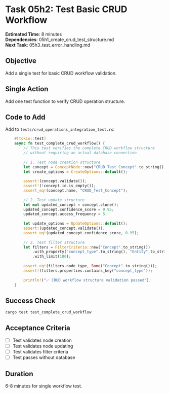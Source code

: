 # Task 05h2: Test Basic CRUD Workflow

**Estimated Time**: 8 minutes  
**Dependencies**: 05h1_create_crud_test_structure.md  
**Next Task**: 05h3_test_error_handling.md  

## Objective
Add a single test for basic CRUD workflow validation.

## Single Action
Add one test function to verify CRUD operation structure.

## Code to Add
Add to `tests/crud_operations_integration_test.rs`:
```rust
    #[tokio::test]
    async fn test_complete_crud_workflow() {
        // This test verifies the complete CRUD workflow structure
        // without requiring an actual database connection
        
        // 1. Test node creation structure
        let concept = ConceptNode::new("CRUD_Test_Concept".to_string(), "Entity".to_string());
        let create_options = CreateOptions::default();
        
        assert!(concept.validate());
        assert!(!concept.id.is_empty());
        assert_eq!(concept.name, "CRUD_Test_Concept");
        
        // 2. Test update structure
        let mut updated_concept = concept.clone();
        updated_concept.confidence_score = 0.95;
        updated_concept.access_frequency = 5;
        
        let update_options = UpdateOptions::default();
        assert!(updated_concept.validate());
        assert_eq!(updated_concept.confidence_score, 0.95);
        
        // 3. Test filter structure
        let filters = FilterCriteria::new("Concept".to_string())
            .with_property("concept_type".to_string(), "Entity".to_string())
            .with_limit(100);
        
        assert_eq!(filters.node_type, Some("Concept".to_string()));
        assert!(filters.properties.contains_key("concept_type"));
        
        println!("✅ CRUD workflow structure validation passed");
    }
```

## Success Check
```bash
cargo test test_complete_crud_workflow
```

## Acceptance Criteria
- [ ] Test validates node creation
- [ ] Test validates node updating
- [ ] Test validates filter criteria
- [ ] Test passes without database

## Duration
6-8 minutes for single workflow test.